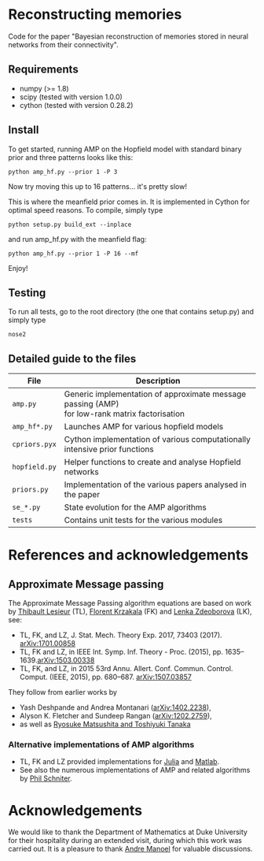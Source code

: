 # Reconstructing memories

Code for the paper "Bayesian reconstruction of memories stored in neural
  networks from their connectivity".

## Requirements

- numpy (>= 1.8)
- scipy (tested with version 1.0.0)
- cython (tested with version 0.28.2) 

## Install

To get started, running AMP on the Hopfield model with standard binary prior and
three patterns looks like this:
```
python amp_hf.py --prior 1 -P 3
```
Now try moving this up to 16 patterns... it's pretty slow!

This is where the meanfield prior comes in. It is implemented in Cython for optimal
speed reasons. To compile, simply type
```
python setup.py build_ext --inplace
```
and run amp_hf.py with the meanfield flag:
```
python amp_hf.py --prior 1 -P 16 --mf
```
Enjoy!

## Testing

To run all tests, go to the root directory (the one that contains setup.py) and
simply type

``` 
nose2
```

## Detailed guide to the files

| File                          | Description                                                                                                                                                    |
|-------------------------------|----------------------------------------------------------------------------------------------------------------------------------------------------------------|
| ```amp.py``` | Generic implementation of approximate message passing (AMP) <br/> for low-rank matrix factorisation                               |
| ```amp_hf*.py```                | Launches AMP for various hopfield models |
| ```cpriors.pyx```         | Cython implementation of various computationally intensive prior functions             |
| ```hopfield.py```       | Helper functions to create and analyse Hopfield networks |
| ```priors.py```           | Implementation of the various papers analysed in the paper |
| ```se_*.py```              | State evolution for the AMP algorithms |
| ```tests```             | Contains unit tests for the various modules |

# References and acknowledgements

## Approximate Message passing

The Approximate Message Passing algorithm equations are based on work by
[Thibault Lesieur] (TL), [Florent Krzakala] (FK) and [Lenka Zdeoborova] (LK),
see:

- TL, FK, and LZ, J. Stat. Mech. Theory Exp. 2017, 73403
  (2017). [arXiv:1701.00858](https://arxiv.org/abs/1701.00858)
- TL, FK and LZ, in IEEE Int. Symp. Inf. Theory - Proc. (2015),
  pp. 1635–1639.[arXiv:1503.00338](http://arxiv.org/abs/1503.00338)
- TL, FK, and LZ, in 2015 53rd
  Annu. Allert. Conf. Commun. Control. Comput. (IEEE, 2015), pp. 680–687.
  [arXiv:1507.03857](http://arxiv.org/abs/1507.03857)

They follow from earlier works by

- Yash Deshpande and Andrea Montanari ([arXiv:1402.2238](http://arxiv.org/abs/1402.2238)),
- Alyson K. Fletcher and Sundeep Rangan ([arXiv:1202.2759](http://arxiv.org/abs/1202.2759)),
- as well as [Ryosuke Matsushita and Toshiyuki
  Tanaka](http://papers.nips.cc/paper/5074-low-rank-matrix-reconstruction-and-clustering-via-approximate-message-passing)
  
### Alternative implementations of AMP algorithms

- TL, FK and LZ provided implementations for
  [Julia](https://github.com/krzakala/LowRAMP_julia) and
  [Matlab](https://github.com/krzakala/LowRAMP).
- See also the numerous implementations of AMP and related algorithms by [Phil
  Schniter](http://www2.ece.ohio-state.edu/~schniter/research.html).


# Acknowledgements

We would like to thank the Department of Mathematics at Duke University for
their hospitality during an extended visit, during which this work was carried
out. It is a pleasure to thank [Andre Manoel] for valuable discussions.

[Thibault Lesieur]: https://lesieurthibault.wordpress.com/
[Florent Krzakala]: http://www.krzakala.org/
[Lenka Zdeoborova]: http://artax.karlin.mff.cuni.cz/~zdebl9am/
[Romain Couillet]: http://romaincouillet.hebfree.org/
[Hafiz Tiomoko Ali]: http://www.laneas.com/hafiz-tiomoko-ali
[Andre Manoel]: http://ndrm.nl/


